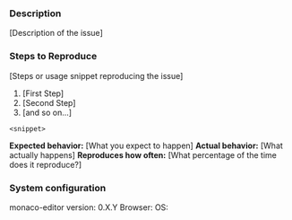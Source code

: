 <!-- Do you have a question? Please ask it on https://stackoverflow.com/questions/tagged/monaco-editor -->
  ### Description
  [Description of the issue]
  ### Steps to Reproduce
  [Steps or usage snippet reproducing the issue]
  1. [First Step]
 2. [Second Step]
 3. [and so on...]
  ```
 <snippet>
 ```
  **Expected behavior:** [What you expect to happen]
  **Actual behavior:** [What actually happens]
  **Reproduces how often:** [What percentage of the time does it reproduce?]
  ### System configuration
  monaco-editor version: 0.X.Y
 Browser:
 OS:
